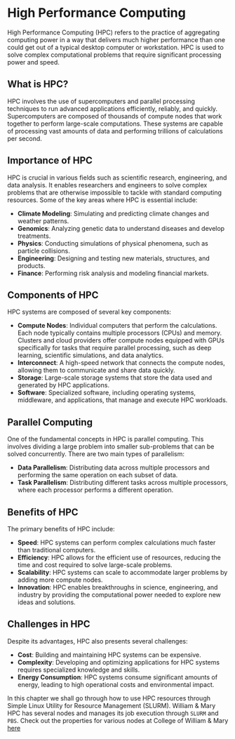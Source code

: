 # High Performance Computing

High Performance Computing (HPC) refers to the practice of aggregating computing power in a way that delivers much higher performance than one could get out of a typical desktop computer or workstation. HPC is used to solve complex computational problems that require significant processing power and speed.

## What is HPC?

HPC involves the use of supercomputers and parallel processing techniques to run advanced applications efficiently, reliably, and quickly. Supercomputers are composed of thousands of compute nodes that work together to perform large-scale computations. These systems are capable of processing vast amounts of data and performing trillions of calculations per second.

## Importance of HPC

HPC is crucial in various fields such as scientific research, engineering, and data analysis. It enables researchers and engineers to solve complex problems that are otherwise impossible to tackle with standard computing resources. Some of the key areas where HPC is essential include:

- **Climate Modeling**: Simulating and predicting climate changes and weather patterns.
- **Genomics**: Analyzing genetic data to understand diseases and develop treatments.
- **Physics**: Conducting simulations of physical phenomena, such as particle collisions.
- **Engineering**: Designing and testing new materials, structures, and products.
- **Finance**: Performing risk analysis and modeling financial markets.

## Components of HPC

HPC systems are composed of several key components:

- **Compute Nodes**: Individual computers that perform the calculations. Each node typically contains multiple processors (CPUs) and memory. Clusters and cloud providers offer compute nodes equipped with GPUs specifically for tasks that require parallel processing, such as deep learning, scientific simulations, and data analytics.
- **Interconnect**: A high-speed network that connects the compute nodes, allowing them to communicate and share data quickly.
- **Storage**: Large-scale storage systems that store the data used and generated by HPC applications.
- **Software**: Specialized software, including operating systems, middleware, and applications, that manage and execute HPC workloads.

## Parallel Computing

One of the fundamental concepts in HPC is parallel computing. This involves dividing a large problem into smaller sub-problems that can be solved concurrently. There are two main types of parallelism:

- **Data Parallelism**: Distributing data across multiple processors and performing the same operation on each subset of data.
- **Task Parallelism**: Distributing different tasks across multiple processors, where each processor performs a different operation.

## Benefits of HPC

The primary benefits of HPC include:

- **Speed**: HPC systems can perform complex calculations much faster than traditional computers.
- **Efficiency**: HPC allows for the efficient use of resources, reducing the time and cost required to solve large-scale problems.
- **Scalability**: HPC systems can scale to accommodate larger problems by adding more compute nodes.
- **Innovation**: HPC enables breakthroughs in science, engineering, and industry by providing the computational power needed to explore new ideas and solutions.

## Challenges in HPC

Despite its advantages, HPC also presents several challenges:

- **Cost**: Building and maintaining HPC systems can be expensive.
- **Complexity**: Developing and optimizing applications for HPC systems requires specialized knowledge and skills.
- **Energy Consumption**: HPC systems consume significant amounts of energy, leading to high operational costs and environmental impact.

In this chapter we shall go through how to use HPC resources through Simple Linux Utility for Resource Management (SLURM).
William & Mary HPC has several nodes and manages its job execution through `SLURM` and `PBS`. Check out the properties for various nodes at College of William & Mary [here](https://www.wm.edu/offices/it/services/researchcomputing/hw/nodes/)

